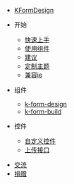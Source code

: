 * [KFormDesign](README)
- 开始
  * [快速上手](zh-cn/guide/start?id=快速上手)
  * [使用组件](zh-cn/guide/start?id=引入-k-form-design)
  * [建议](zh-cn/guide/start?id=使用建议)
  * [定制主题](zh-cn/guide/customize-theme)
  * [兼容ie](zh-cn/vue-cli-ie)
- 组件
  * [k-form-design](zh-cn/components/design)
  * [k-form-build](zh-cn/components/build)
    <!-- * [form属性（插入数据或重置表单）](zh-cn/components/form) -->

- 控件

  * [自定义控件](zh-cn/field/custom)
  * [上传接口](zh-cn/config)

* [交流](zh-cn/communication)
* [捐赠](zh-cn/donation)
